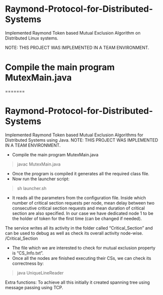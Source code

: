 
# Raymond-Protocol-for-Distributed-Systems
Implemented Raymond Token based Mutual Exclusion Algorithm on Distributed Linux systems.


NOTE: THIS PROJECT WAS IMPLEMENTED IN A TEAM ENVIRONMENT.

# Compile the main program MutexMain.java
=======
# Raymond-Protocol-for-Distributed-Systems
Implemented Raymond Token based Mutual Exclusion Algorithms for Distributed Systems using Java.
NOTE: THIS PROJECT WAS IMPLEMENTED IN A TEAM ENVIRONMENT.

- Compile the main program MutexMain.java

> javac MutexMain.java
-  Once the program is compiled it generates all the required class file.
- Now run the launcher script:
> sh launcher.sh
- It reads all the parameters from the configuration file. Inside which number of critical section requests per node, mean delay between two consecutive critical section requests and mean duration of critical section are also specified. In our case we have dedicated node 1 to be the holder of token for the first time (can be changed if needed).

The service writes all its activity in the folder called “Critical_Section” and can be used to debug as well as check its overall activity node-wise.
<PATH>/Critical_Section
- The file which we are interested to check for mutual exclusion property is “CS_Info.txt”.
- Once all the nodes are finished executing their CSs, we can check its correctness by:
> java UniqueLineReader

Extra functions:
To achieve all this initially it created spanning tree using message passing using TCP.

